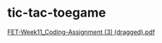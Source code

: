 # tic-tac-toegame




[FET-Week11_Coding-Assignment (3) (dragged).pdf](https://github.com/ajpagel/tic-tac-toegame/files/8491752/FET-Week11_Coding-Assignment.3.dragged.pdf)


